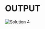 # OUTPUT

![Solution 4](https://github.com/arpita2105/PW_ASSIGNMENTS/assets/136358528/695b531b-d83a-46f0-b9b3-0b06c072e472)
